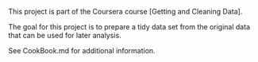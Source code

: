 This project is part of the Coursera course [Getting and Cleaning Data].

The goal for this project is to prepare a tidy data set from the original data that can be used for later analysis.

See CookBook.md for additional information.
